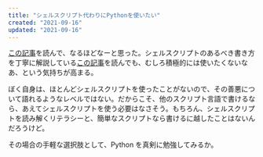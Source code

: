 ```yaml
---
title: "シェルスクリプト代わりにPythonを使いたい"
created: "2021-09-16"
updated: "2021-09-16"
---
```


[この記事](https://blog.8-p.info/ja/2021/09/15/bash/)を読んで、なるほどなーと思った。シェルスクリプトのあるべき書き方を丁寧に解説している[この記事](https://qiita.com/piroor/items/77233173707a0baa6360)を読んでも、むしろ積極的には使いたくないなあ、という気持ちが高まる。

ぼく自身は、ほとんどシェルスクリプトを使ったことがないので、その善悪について語れるようなレベルではない。だからこそ、他のスクリプト言語で書けるなら、あえてシェルスクリプトを使う必要はなさそう。もちろん、シェルスクリプトを読み解くリテラシーと、簡単なスクリプトなら書けるに越したことはないんだろうけど。

その場合の手軽な選択肢として、Python を真剣に勉強してみるか。
